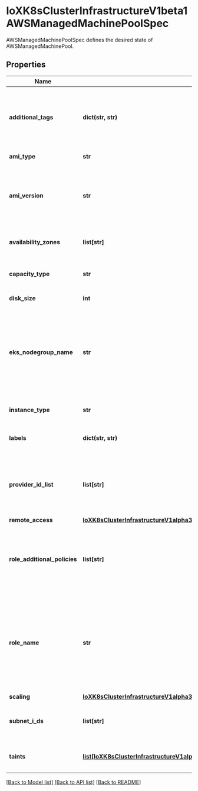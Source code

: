 # IoXK8sClusterInfrastructureV1beta1AWSManagedMachinePoolSpec

AWSManagedMachinePoolSpec defines the desired state of AWSManagedMachinePool.
## Properties
Name | Type | Description | Notes
------------ | ------------- | ------------- | -------------
**additional_tags** | **dict(str, str)** | AdditionalTags is an optional set of tags to add to AWS resources managed by the AWS provider, in addition to the ones added by default. | [optional] 
**ami_type** | **str** | AMIType defines the AMI type | [optional] 
**ami_version** | **str** | AMIVersion defines the desired AMI release version. If no version number is supplied then the latest version for the Kubernetes version will be used | [optional] 
**availability_zones** | **list[str]** | AvailabilityZones is an array of availability zones instances can run in | [optional] 
**capacity_type** | **str** | CapacityType specifies the capacity type for the ASG behind this pool | [optional] 
**disk_size** | **int** | DiskSize specifies the root disk size | [optional] 
**eks_nodegroup_name** | **str** | EKSNodegroupName specifies the name of the nodegroup in AWS corresponding to this MachinePool. If you don&#39;t specify a name then a default name will be created based on the namespace and name of the managed machine pool. | [optional] 
**instance_type** | **str** | InstanceType specifies the AWS instance type | [optional] 
**labels** | **dict(str, str)** | Labels specifies labels for the Kubernetes node objects | [optional] 
**provider_id_list** | **list[str]** | ProviderIDList are the provider IDs of instances in the autoscaling group corresponding to the nodegroup represented by this machine pool | [optional] 
**remote_access** | [**IoXK8sClusterInfrastructureV1alpha3AWSManagedMachinePoolSpecRemoteAccess**](IoXK8sClusterInfrastructureV1alpha3AWSManagedMachinePoolSpecRemoteAccess.md) |  | [optional] 
**role_additional_policies** | **list[str]** | RoleAdditionalPolicies allows you to attach additional polices to the node group role. You must enable the EKSAllowAddRoles feature flag to incorporate these into the created role. | [optional] 
**role_name** | **str** | RoleName specifies the name of IAM role for the node group. If the role is pre-existing we will treat it as unmanaged and not delete it on deletion. If the EKSEnableIAM feature flag is true and no name is supplied then a role is created. | [optional] 
**scaling** | [**IoXK8sClusterInfrastructureV1alpha3AWSManagedMachinePoolSpecScaling**](IoXK8sClusterInfrastructureV1alpha3AWSManagedMachinePoolSpecScaling.md) |  | [optional] 
**subnet_i_ds** | **list[str]** | SubnetIDs specifies which subnets are used for the auto scaling group of this nodegroup | [optional] 
**taints** | [**list[IoXK8sClusterInfrastructureV1alpha4AWSManagedMachinePoolSpecTaints]**](IoXK8sClusterInfrastructureV1alpha4AWSManagedMachinePoolSpecTaints.md) | Taints specifies the taints to apply to the nodes of the machine pool | [optional] 

[[Back to Model list]](../README.md#documentation-for-models) [[Back to API list]](../README.md#documentation-for-api-endpoints) [[Back to README]](../README.md)


